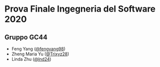 # Prova Finale Ingegneria del Software 2020

## Gruppo GC44
- Feng Yang ([@fengyang98](https://github.com/fengyang98))
- Zheng Maria Yu ([@Trixyz28](https://github.com/Trixyz28))
- Linda Zhu ([@lnd24](https://github.com/lnd24))
